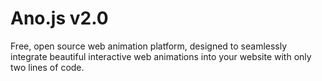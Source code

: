 # Ano.js v2.0
Free, open source web animation platform, designed to seamlessly integrate beautiful interactive web animations into your website with only two lines of code.
